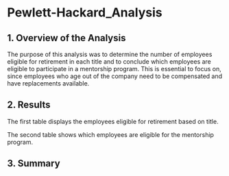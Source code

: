 # Pewlett-Hackard_Analysis
## 1. Overview of the Analysis
The purpose of this analysis was to determine the number of employees eligible for retirement in each title and to conclude which employees are eligible to participate in a mentorship program. This is essential to focus on, since employees who age out of the company need to be compensated and have replacements available. 
## 2. Results
The first table displays the employees eligible for retirement based on title. 


The second table shows which employees are eligible for the mentorship program.


## 3. Summary

